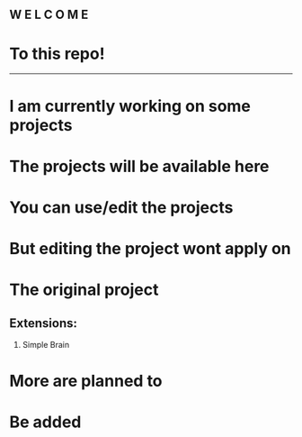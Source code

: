 ## **W E L C O M E**
# To this repo!
---
# I am currently working on some projects
# The projects will be available here

# You can use/edit the projects
# But editing the project wont apply on
# The original project

## **Extensions:**
1. Simple Brain

# More are planned to
# Be added
